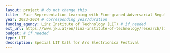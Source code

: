 ```yaml
---
layout: project # do not change this
title: 	Fair Representation Learning with Fine-graned Adversarial Regulation of Bias Flow (FAIRFLOW)	# title of the project
year: 2023-2024	# corresponding year/duration
funding_agency: Linz Institute of Technology (LIT) # if needed
ext_url: https://www.jku.at/en/linz-institute-of-technology/research/lit-calls/rekabsaz/
budget: # if needed
type: LIT
description: Special LIT Call for Ars Electrionica Festival
---
```

